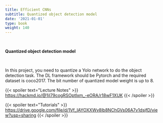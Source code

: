 ```yaml
---
title: Efficient CNNs
subtitle: Quantized object detection model 
date: '2021-01-01'
type: book
weight: 140
---
```


<br>

**Quantized object detection model** 

<br>

In this project, you need to quantize a Yolo network to do the object detection task. The DL framework should be Pytorch 
and the required dataset is coco2017. The bit number of quantized model weight is up to 8.

{{< spoiler text="Lecture Notes" >}}
    https://hackmd.io/@1iI79cogRSOptIxm_-eORA/r18wF1XUK	
{{< /spoiler >}}

{{< spoiler text="Tutorials" >}}
    https://drive.google.com/file/d/1Vf_IAYOXXWv8lb8NChGVs06A7v1dsjfD/view?usp=sharing
{{< /spoiler >}}
